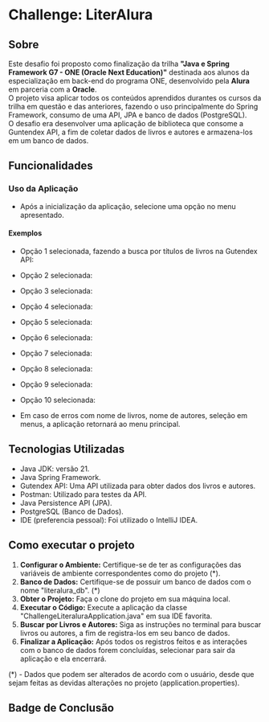 ﻿# Challenge: LiterAlura

<!--colocar imagem do menu inicial do projeto-->

## Sobre

Este desafio foi proposto como finalização da trilha **"Java e Spring Framework G7 - ONE (Oracle Next Education)"** destinada aos alunos da especialização em back-end do programa ONE, desenvolvido pela **Alura** em parceria com a **Oracle**. </br>
O projeto visa aplicar todos os conteúdos aprendidos durantes os cursos da trilha em questão e das anteriores, fazendo o uso principalmente do Spring Framework, consumo de uma API, JPA e banco de dados (PostgreSQL).</br>
O desafio era desenvolver uma aplicação de biblioteca que consome a Guntendex API, a fim de coletar dados de livros e autores e armazena-los em um banco de dados.</br>

## Funcionalidades

### Uso da Aplicação

- Após a inicialização da aplicação, selecione uma opção no menu apresentado.

<!--<img src="./readme-src/menu-literalura" alt="menu" width=500px style="margin-right: 25px; margin-left: 25px;"> -->

#### Exemplos

- Opção 1 selecionada, fazendo a busca por títulos de livros na Gutendex API:

<!--<img src="./readme-src/opcao1-literalura" alt="opcao1" width=500px style="margin-right: 25px; margin-left: 25px;"> -->

- Opção 2 selecionada:

<!--<img src="./readme-src/opcao1-literalura" alt="opcao1" width=500px style="margin-right: 25px; margin-left: 25px;"> -->

- Opção 3 selecionada:

<!--<img src="./readme-src/opcao1-literalura" alt="opcao1" width=500px style="margin-right: 25px; margin-left: 25px;"> -->

- Opção 4 selecionada:

<!--<img src="./readme-src/opcao1-literalura" alt="opcao1" width=500px style="margin-right: 25px; margin-left: 25px;"> -->

- Opção 5 selecionada:

<!--<img src="./readme-src/opcao1-literalura" alt="opcao1" width=500px style="margin-right: 25px; margin-left: 25px;"> -->

- Opção 6 selecionada:

<!--<img src="./readme-src/opcao1-literalura" alt="opcao1" width=500px style="margin-right: 25px; margin-left: 25px;"> -->

- Opção 7 selecionada:

<!--<img src="./readme-src/opcao1-literalura" alt="opcao1" width=500px style="margin-right: 25px; margin-left: 25px;"> -->

- Opção 8 selecionada:

<!--<img src="./readme-src/opcao1-literalura" alt="opcao1" width=500px style="margin-right: 25px; margin-left: 25px;"> -->

- Opção 9 selecionada:

<!--<img src="./readme-src/opcao1-literalura" alt="opcao1" width=500px style="margin-right: 25px; margin-left: 25px;"> -->

- Opção 10 selecionada:

<!--<img src="./readme-src/opcao1-literalura" alt="opcao1" width=500px style="margin-right: 25px; margin-left: 25px;"> -->

- Em caso de erros com nome de livros, nome de autores, seleção em menus, a aplicação retornará ao menu principal.

## Tecnologias Utilizadas

- Java JDK: versão 21.
- Java Spring Framework.
- Gutendex API: Uma API utilizada para obter dados dos livros e autores.
- Postman: Utilizado para testes da API.
- Java Persistence API (JPA).
- PostgreSQL (Banco de Dados).
- IDE (preferencia pessoal): Foi utilizado o IntelliJ IDEA.

## Como executar o projeto

1. **Configurar o Ambiente:** Certifique-se de ter as configurações das variáveis de ambiente correspondentes como do projeto (*).
2. **Banco de Dados:** Certifique-se de possuir um banco de dados com o nome "literalura_db". (*)
3. **Obter o Projeto:** Faça o clone do projeto em sua máquina local.
4. **Executar o Código:** Execute a aplicação da classe "ChallengeLiteraluraApplication.java" em sua IDE favorita.
6. **Buscar por Livros e Autores:** Siga as instruções no terminal para buscar livros ou autores, a fim de registra-los em seu banco de dados.
7. **Finalizar a Aplicação:** Após todos os registros feitos e as interações com o banco de dados forem concluídas, selecionar para sair da aplicação e ela encerrará.

(*) - Dados que podem ser alterados de acordo com o usuário, desde que sejam feitas as devidas alterações no projeto (application.properties).

## Badge de Conclusão

<!--<img src="./Badge-Literalura.png" alt="Badge de conclusão do challenge." width=500px style="margin-right: 25px; margin-left: 25px;"> -->
